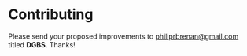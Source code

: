 # Contributing

Please send your proposed improvements to philiprbrenan@gmail.com titled **DGBS**. Thanks!


